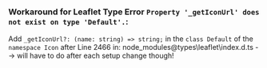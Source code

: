 ### Workaround for Leaflet Type Error `Property '_getIconUrl' does not exist on type 'Default'.`:

Add `_getIconUrl?: (name: string) => string;` in the `class Default` of the `namespace Icon` after Line 2466 in: node_modules\@types\leaflet\index.d.ts --> will have to do after each setup change though!
